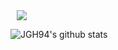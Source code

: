 
<a href="https://we-co.tistory.com/">
    <img 
        src="https://img.shields.io/badge/Blog-52478B?style=plastic&logo=Bitdefender&logoColor=white&link=https://we-co.tistory.com/"
        style="height : auto; margin-left : 10px; margin-right : 10px;"/>
</a> 

![JGH94's github stats](https://github-readme-stats.vercel.app/api?username=JGH94&show_icons=true)
 




<!--
**JGH94/JGH94** is a ✨ _special_ ✨ repository because its `README.md` (this file) appears on your GitHub profile.

Here are some ideas to get you started:

- 🔭 I’m currently working on ...
- 🌱 I’m currently learning ...
- 👯 I’m looking to collaborate on ...
- 🤔 I’m looking for help with ...
- 💬 Ask me about ...
- 📫 How to reach me: ...
- 😄 Pronouns: ...
- ⚡ Fun fact: ...
-->
